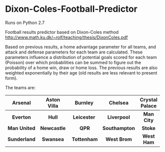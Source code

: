 # Dixon-Coles-Football-Predictor

Runs on Python 2.7

Football results predictor based on Dixon-Coles method
http://www.math.ku.dk/~rolf/teaching/thesis/DixonColes.pdf

Based on previous results, a home advantage parameter for all teams, and attack and defense parameters
 for each team are calculated. These parameters influence a distribution of potential goals scored for each team (Poisson) over
which probabilities can be summed to figure out the probability of a home win,
draw or home loss. The previous results are also weighted exponentially by their age (old results 
are less relevant to present form).

The teams are:

Arsenal    | Aston Villa | Burnley   | Chelsea     | Crystal Palace
:---------:|:-----------:|:---------:|:-----------:|:--------------:
**Everton**    | **Hull**        | **Leicester** | **Liverpool**   | **Man City**
**Man United** | **Newcastle**   | **QPR**       | **Southampton** | **Stoke**
**Sunderland** | **Swansea**     | **Tottenham** | **West Brom**   | **West Ham**